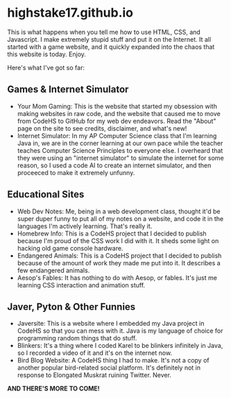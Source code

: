 # highstake17.github.io
This is what happens when you tell me how to use HTML, CSS, and Javascript. I make extremely
stupid stuff and put it on the Internet. It all started with a game website, and it quickly
expanded into the chaos that this website is today. Enjoy.

Here's what I've got so far:
## Games & Internet Simulator
- Your Mom Gaming:
    This is the website that started my obsession with making websites in raw code, and the
    website that caused me to move from CodeHS to GitHub for my web dev endeavors. Read the
    "About" page on the site to see credits, disclaimer, and what's new!
- Internet Simulator:
    In my AP Computer Science class that I'm learning Java in, we are in the corner learning at
    our own pace while the teacher teaches Computer Science Principles to everyone else. I
    overheard that they were using an "internet simulator" to simulate the internet for some
    reason, so I used a code AI to create an internet simulator, and then proceeced to make it
    extremely unfunny. 

## Educational Sites
- Web Dev Notes:
    Me, being in a web development class, thought it'd be super duper funny to put all of my
    notes on a website, and code it in the languages I'm actively learning. That's really it.
- Homebrew Info:
    This is a CodeHS project that I decided to publish because I'm proud of the CSS work I did
    with it. It sheds some light on hacking old game console hardware.
- Endangered Animals:
    This is a CodeHS project that I decided to publish because of the amount of work they made
    me put into it. It describes a few endangered animals.
- Aesop's Fables:
    It has nothing to do with Aesop, or fables. It's just me learning CSS interaction and
    animation stuff.

## Javer, Pyton & Other Funnies
- Javersite:
    This is a website where I embedded my Java project in CodeHS so that you can mess with it.
    Java is my language of choice for programming random things that do stuff.
- Blinkers:
    It's a thing where I coded Karel to be blinkers infinitely in Java, so I recorded a video
    of it and it's on the internet now.
- Bird Blog Website:
    A CodeHS thing I had to make. It's not a copy of another popular bird-related social platform.
    It's definitely not in response to Elongated Muskrat ruining Twitter. Never.

**AND THERE'S MORE TO COME!**
